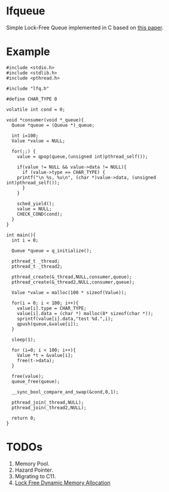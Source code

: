 # lfqueue
Simple Lock-Free Queue implemented in C based on [this paper](https://www.research.ibm.com/people/m/michael/podc-1996.pdf).

# Example
    #include <stdio.h>
    #include <stdlib.h>
    #include <pthread.h>
    
    #include "lfq.h"
    
    #define CHAR_TYPE 0
    
    volatile int cond = 0;
    
    void *consumer(void *_queue){
      Queue *queue = (Queue *)_queue;
    
      int i=100;
      Value *value = NULL;
    
      for(;;) {
        value = qpop(queue,(unsigned int)pthread_self());
    
        if(value != NULL && value->data != NULL){
          if (value->type == CHAR_TYPE) {
    	printf("\n %s, %u\n", (char *)value->data, (unsigned int)pthread_self());
          }
        }
    
        sched_yield();
        value = NULL;
        CHECK_COND(cond);
      }
    }
    
    int main(){
      int i = 0;
    
      Queue *queue = q_initialize();
    
      pthread_t _thread;
      pthread_t _thread2;
    
      pthread_create(&_thread,NULL,consumer,queue);
      pthread_create(&_thread2,NULL,consumer,queue);
    
      Value *value = malloc(100 * sizeof(Value));
    
      for(i = 0; i < 100; i++){
        value[i].type = CHAR_TYPE;
        value[i].data = (char *) malloc(8* sizeof(char *));
        sprintf(value[i].data,"test %d.",i);
        qpush(queue,&value[i]);
      }
    
      sleep(1);
    
      for (i=0; i < 100; i++){
        Value *t = &value[i];
        free(t->data);
      }
    
      free(value);
      queue_free(queue);
      
      __sync_bool_compare_and_swap(&cond,0,1);
    
      pthread_join(_thread,NULL);
      pthread_join(_thread2,NULL);
    
      return 0;
    }

# TODOs
1. Memory Pool.
2. Hazard Pointer.
3. Migrating to C11.
4. [Lock Free Dynamic Memory Allocation](https://www.research.ibm.com/people/m/michael/pldi-2004.pdf)
